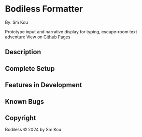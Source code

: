# Bodiless Formatter

By: Sm Kou

Prototype input and narrative display for typing, escape-room text adventure
View on [Github Pages]()

## Description


## Complete Setup


## Features in Development

## Known Bugs

## Copyright

Bodiless © 2024 by Sm Kou
